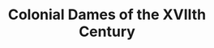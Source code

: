 ---
layout: repo
title: "Colonial Dames of the XVIIth Century"
id: 24035
permalink: repos/24035/
---